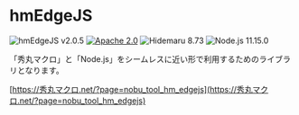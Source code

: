 # hmEdgeJS

![hmEdgeJS v2.0.5](https://img.shields.io/badge/hmEdgeJS-v2.0.5-6479ff.svg)
[![Apache 2.0](https://img.shields.io/badge/license-Apache_2.0-blue.svg?style=flat)](LICENSE)
![Hidemaru 8.73](https://img.shields.io/badge/Hidemaru-v8.73-6479ff.svg)
![Node.js 11.15.0](https://img.shields.io/badge/Node.js-v11.15.0-6479ff.svg?logo=node.js&logoColor=white)

「秀丸マクロ」と「Node.js」をシームレスに近い形で利用するためのライブラリとなります。

[https://秀丸マクロ.net/?page=nobu_tool_hm_edgejs](https://秀丸マクロ.net/?page=nobu_tool_hm_edgejs)